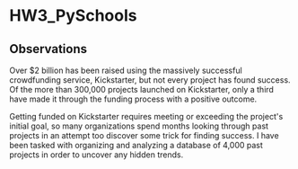 # HW3_PySchools
## Observations

Over $2 billion has been raised using the massively successful crowdfunding service, Kickstarter, but not every project has found success.  Of the more than 300,000 projects launched on Kickstarter, only a third have made it through the funding process with a positive outcome.

Getting funded on Kickstarter requires meeting or exceeding the project's initial goal, so many organizations spend months looking through past projects in an attempt too discover some trick for finding success.  I have been tasked with organizing and analyzing a database of 4,000 past projects in order to uncover any hidden trends.
